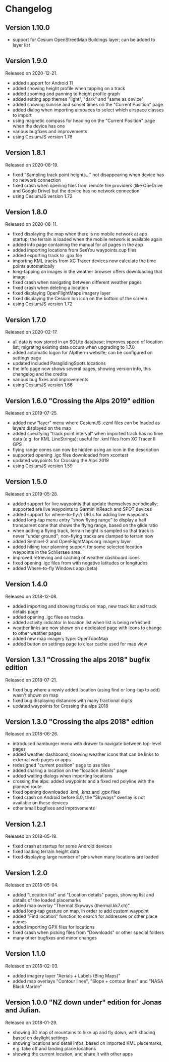 # Changelog

## Version 1.10.0

- support for Cesium OpenStreetMap Buildings layer; can be added to layer list

## Version 1.9.0

Released on 2020-12-21.

- added support for Android 11
- added showing height profile when tapping on a track
- added zooming and panning to height profile graph
- added setting app themes "light", "dark" and "same as device"
- added showing sunrise and sunset times on the "Current Position" page
- added dialog when importing airspaces to select which airspace classes to
  import
- using magnetic compass for heading on the "Current Position" page when the
  device has one
- various bugfixes and improvements
- using CesiumJS version 1.76

## Version 1.8.1

Released on 2020-08-19.

- fixed "Sampling track point heights..." not disappearing when device has no
  network connection
- fixed crash when opening files from remote file providers (like OneDrive and
  Google Drive) but the device has no network connection
- using CesiumJS version 1.72

## Version 1.8.0

Released on 2020-08-11.

- fixed displaying the map when there is no mobile network at app startup;
  the terrain is loaded when the mobile network is available again
- added info page containing the manual for all pages in the app
- added importing locations from SeeYou waypoints.cup files
- added exporting track to .gpx file
- importing KML tracks from XC Tracer devices now calculate the time points
  automatically
- long-tapping on images in the weather browser offers downloading that image
- fixed crash when navigating between different weather pages
- fixed crash when deleting a location
- fixed displaying OpenFlightMaps imagery layer
- fixed displaying the Cesium Ion icon on the bottom of the screen
- using CesiumJS version 1.72

## Version 1.7.0

Released on 2020-02-17.

- all data is now stored in an SQLite database; improves speed of location
  list; migrating existing data occurs when upgrading to 1.7.0
- added automatic logon for Alptherm website; can be configured on settings
  page
- updated included ParaglidingSpots locations
- the info page now shows several pages, showing version info, this changelog
  and the credits
- various bug fixes and improvements
- using CesiumJS version 1.66

## Version 1.6.0 "Crossing the Alps 2019" edition

Released on 2019-07-25.

- added new "layer" menu where CesiumJS .czml files can be loaded as layers
  displayed on the map
- added specifying "track point interval" when imported track has no time data
  (e.g. for KML LineStrings); useful for .kml files from XC Tracer II GPS
- flying range cones can now be hidden using an icon in the description
- supported opening .igc files downloaded from xcontest
- updated waypoints for Crossing the Alps 2019
- using CesiumJS version 1.59

## Version 1.5.0

Released on 2019-05-28.

- added support for live waypoints that update themselves periodically;
  supported are live waypoints to Garmin inReach and SPOT devices
- added support for where-to-fly:// URLs for adding live waypoints
- added long-tap menu entry "show flying range" to display a half transparent
  cone that shows the flying range, based on the glide ratio
- when adding a flying track, terrain height is sampled so that track is never
  "under ground"; non-flying tracks are clamped to terrain now
- added Sentinel-2 and OpenFlightMaps.org imagery layer
- added hiking tour planning support for some selected location waypoints in
  the Schliersee area.
- improved retrieving and caching of weather dashboard icons
- fixed opening .igc files from with negative latitudes or longitudes
- added Where-to-fly Windows app (beta)

## Version 1.4.0

Released on 2018-12-08.

- added importing and showing tracks on map, new track list and track details page
- added opening .igc files as tracks
- added activity indicator in location list when list is being refreshed
- weather links are now shown on a dedicated page with icons to change to other weather pages
- added new map imagery type: OpenTopoMap
- added button on settings page to clear cache used for map view

## Version 1.3.1 "Crossing the alps 2018" bugfix edition

Released on 2018-07-21.

- fixed bug where a newly added location (using find or long-tap to add) wasn't shown on map
- fixed bug displaying distances with many fractional digits
- updated waypoints for Crossing the alps 2018

## Version 1.3.0 "Crossing the alps 2018" edition

Released on 2018-06-26.

- introduced hamburger menu with drawer to navigate between top-level pages
- added weather dashboard, showing weather icons that can be links to external web pages or apps
- redesigned "current position" page to use tiles
- added sharing a location on the "location details" page
- added waiting dialogs when importing locations
- crossing the alps: added waypoints and a fixed red polyline with the planned route
- fixed opening downloaded .kml, .kmz and .gpx files
- fixed crash on Android before 8.0; the "Skyways" overlay is not available on these devices
- other small bugfixes and improvements

## Version 1.2.1

Released on 2018-05-18.

- fixed crash at startup for some Android devices
- fixed loading terrain height data
- fixed displaying large number of pins when many locations are loaded

## Version 1.2.0

Released on 2018-05-04.

- added "Location list" and "Location details" pages, showing list and details of the loaded placemarks
- added map overlay "Thermal Skyways (thermal.kk7.ch)"
- added long-tap gesture on map, in order to add custom waypoint
- added "Find location" function to search for addresses or other place names
- added importing GPX files for locations
- fixed crash when picking files from "Downloads" or other special folders
- many other bugfixes and minor changes

## Version 1.1.0

Released on 2018-02-03.

- added imagery layer "Aerials + Labels (Bing Maps)"
- added map overlays "Contour lines", "Slope + contour lines" and "NASA Black Marble"

## Version 1.0.0 "NZ down under" edition for Jonas and Julian.

Released on 2018-01-29.

- showing 3D map of mountains to hike up and fly down, with shading based on daylight settings
- showing locations and detail infos, based on imported KML placemarks, e.g. take off and landing place locations
- showing the current location, and share it with other apps
